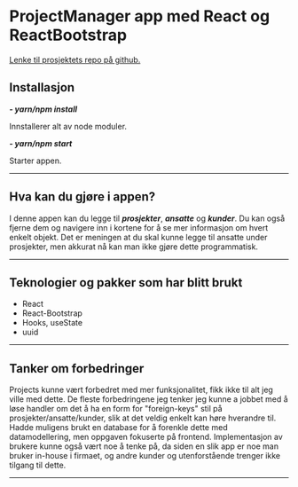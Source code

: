 #  ProjectManager app med React og ReactBootstrap 

<a href="https://github.com/Danieljohansen97/arbeidskravWebutvikling3">Lenke til prosjektets repo på github.</a>

## Installasjon

***- yarn/npm install***

Innstallerer alt av node moduler.

***- yarn/npm start***

Starter appen.

<hr style="background-color: #000"></hr>

## Hva kan du gjøre i appen?
I denne appen kan du legge til ***prosjekter***, ***ansatte*** og ***kunder***.
Du kan også fjerne dem og navigere inn i kortene for å se mer informasjon om hvert enkelt objekt.
Det er meningen at du skal kunne legge til ansatte under prosjekter, men akkurat nå kan man ikke gjøre dette programmatisk.

<hr style="background-color: #000"></hr>

## Teknologier og pakker som har blitt brukt

<ul>
<li>React</li>
<li>React-Bootstrap</li>
<li>Hooks, useState</li>
<li>uuid</li>
</ul>

<hr style="background-color: #000"></hr>

## Tanker om forbedringer

Projects kunne vært forbedret med mer funksjonalitet, fikk ikke til alt jeg ville med dette.
De fleste forbedringene jeg tenker jeg kunne a jobbet med å løse handler om det å ha en form for "foreign-keys" stil på prosjekter/ansatte/kunder, slik at det veldig enkelt kan høre hverandre til.
Hadde muligens brukt en database for å forenkle dette med datamodellering, men oppgaven fokuserte på frontend.
Implementasjon av brukere kunne også vært noe å tenke på, da siden en slik app er noe man bruker in-house i firmaet, og andre kunder og utenforstående trenger ikke tilgang til dette.

<hr style="background-color: #000"></hr>